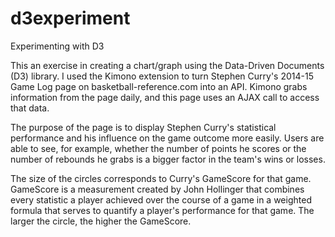 d3experiment
============

Experimenting with D3

This an exercise in creating a chart/graph using the Data-Driven Documents (D3) library. I used the Kimono extension to turn Stephen Curry's 2014-15 Game Log page on basketball-reference.com into an API. Kimono grabs information from the page daily, and this page uses an AJAX call to access that data.

The purpose of the page is to display Stephen Curry's statistical performance and his influence on the game outcome more easily. Users are able to see, for example, whether the number of points he scores or the number of rebounds he grabs is a bigger factor in the team's wins or losses.

The size of the circles corresponds to Curry's GameScore for that game. GameScore is a measurement created by John Hollinger that combines every statistic a player achieved over the course of a game in a weighted formula that serves to quantify a player's performance for that game. The larger the circle, the higher the GameScore.